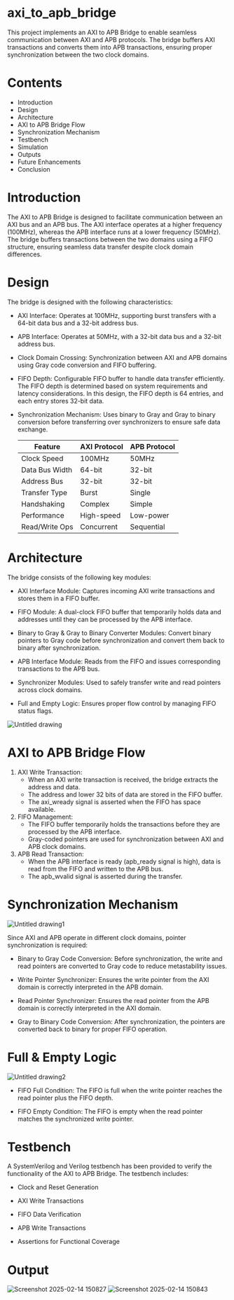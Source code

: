 
# axi_to_apb_bridge

This project implements an AXI to APB Bridge to enable seamless communication between AXI and APB protocols. The bridge buffers AXI transactions and converts them into APB transactions, ensuring proper synchronization between the two clock domains.

# Contents
* Introduction
* Design
* Architecture
* AXI to APB Bridge Flow
* Synchronization Mechanism
* Testbench
* Simulation
* Outputs
* Future Enhancements
* Conclusion

# Introduction

The AXI to APB Bridge is designed to facilitate communication between an AXI bus and an APB bus. The AXI interface operates at a higher frequency (100MHz), whereas the APB interface runs at a lower frequency (50MHz). The bridge buffers transactions between the two domains using a FIFO structure, ensuring seamless data transfer despite clock domain differences.

# Design

The bridge is designed with the following characteristics:

* AXI Interface: Operates at 100MHz, supporting burst transfers with a 64-bit data bus and a 32-bit address bus.
  
* APB Interface: Operates at 50MHz, with a 32-bit data bus and a 32-bit address bus.
  
* Clock Domain Crossing: Synchronization between AXI and APB domains using Gray code conversion and FIFO buffering.
  
* FIFO Depth: Configurable FIFO buffer to handle data transfer efficiently. The FIFO depth is determined based on system requirements and latency considerations. In this design, the FIFO depth is 64 entries, and each entry stores 32-bit data.
  
* Synchronization Mechanism: Uses binary to Gray and Gray to binary conversion before transferring over synchronizers to ensure safe data exchange.

    | Feature | AXI Protocol| APB Protocol |
    |----------|----------|----------|
    | Clock Speed   | 100MHz  | 50MHz   |
    | Data Bus Width   | 64-bit   | 32-bit   |
    | Address Bus  | 32-bit   | 32-bit  |
    | Transfer Type  | Burst  | Single   |
    | Handshaking   | Complex  | Simple   |
    | Performance   | High-speed   | Low-power   |
    | Read/Write Ops | Concurrent   | Sequential   |


# Architecture

The bridge consists of the following key modules:

* AXI Interface Module: Captures incoming AXI write transactions and stores them in a FIFO buffer.

* FIFO Module: A dual-clock FIFO buffer that temporarily holds data and addresses until they can be processed by the APB interface.

* Binary to Gray & Gray to Binary Converter Modules: Convert binary pointers to Gray code before synchronization and convert them back to binary after synchronization.

* APB Interface Module: Reads from the FIFO and issues corresponding transactions to the APB bus.

* Synchronizer Modules: Used to safely transfer write and read pointers across clock domains.

* Full and Empty Logic: Ensures proper flow control by managing FIFO status flags.

![Untitled drawing](https://github.com/user-attachments/assets/1f3c47eb-5ad0-4601-b298-19ae02c042f7)

# AXI to APB Bridge Flow

1. AXI Write Transaction:
   * When an AXI write transaction is received, the bridge extracts the address and data.
   * The address and lower 32 bits of data are stored in the FIFO buffer.
   * The axi_wready signal is asserted when the FIFO has space available.
2. FIFO Management:
   * The FIFO buffer temporarily holds the transactions before they are processed by the APB interface.
   * Gray-coded pointers are used for synchronization between AXI and APB clock domains.
3. APB Read Transaction:
   * When the APB interface is ready (apb_ready signal is high), data is read from the FIFO and written to the APB bus.
   * The apb_wvalid signal is asserted during the transfer.
  
# Synchronization Mechanism

![Untitled drawing1](https://github.com/user-attachments/assets/66719499-f13f-48c9-b141-23569f136f2c)

Since AXI and APB operate in different clock domains, pointer synchronization is required:

* Binary to Gray Code Conversion: Before synchronization, the write and read pointers are converted to Gray code to reduce metastability issues.
  
* Write Pointer Synchronizer: Ensures the write pointer from the AXI domain is correctly interpreted in the APB domain.
  
* Read Pointer Synchronizer: Ensures the read pointer from the APB domain is correctly interpreted in the AXI domain.
  
* Gray to Binary Code Conversion: After synchronization, the pointers are converted back to binary for proper FIFO operation.

# Full & Empty Logic

![Untitled drawing2](https://github.com/user-attachments/assets/a704a6b4-f3b4-4fa4-92b3-d804e857b8de)


* FIFO Full Condition: The FIFO is full when the write pointer reaches the read pointer plus the FIFO depth.

* FIFO Empty Condition: The FIFO is empty when the read pointer matches the synchronized write pointer.

# Testbench

A SystemVerilog and Verilog testbench has been provided to verify the functionality of the AXI to APB Bridge. The testbench includes:

* Clock and Reset Generation

* AXI Write Transactions

* FIFO Data Verification

* APB Write Transactions

* Assertions for Functional Coverage

# Output
![Screenshot 2025-02-14 150827](https://github.com/user-attachments/assets/8d449ef7-6968-4600-9d7f-0cc98fdf75d3)
![Screenshot 2025-02-14 150843](https://github.com/user-attachments/assets/04a2e6d4-bced-4f58-b021-ca8da7c9e6f5)





